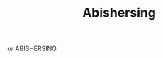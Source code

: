 ---
title: Abishersing
letter: A
permalink: "/definitions/bld-abishersing.html"
body: or ABISHERSING
published_at: '2018-07-07'
source: Black's Law Dictionary 2nd Ed (1910)
layout: post
---